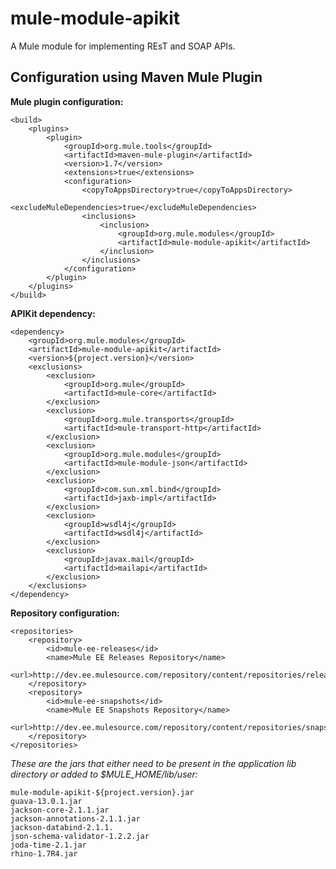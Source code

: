 mule-module-apikit
==================

A Mule module for implementing REsT and SOAP APIs.

Configuration using Maven Mule Plugin
-------------------------------------

**Mule plugin configuration:**

    <build>
        <plugins>
            <plugin>
                <groupId>org.mule.tools</groupId>
                <artifactId>maven-mule-plugin</artifactId>
                <version>1.7</version>
                <extensions>true</extensions>
                <configuration>
                    <copyToAppsDirectory>true</copyToAppsDirectory>
                    <excludeMuleDependencies>true</excludeMuleDependencies>
                    <inclusions>
                        <inclusion>
                            <groupId>org.mule.modules</groupId>
                            <artifactId>mule-module-apikit</artifactId>
                        </inclusion>
                    </inclusions>
                </configuration>
            </plugin>
        </plugins>
    </build>

**APIKit dependency:**

    <dependency>
        <groupId>org.mule.modules</groupId>
        <artifactId>mule-module-apikit</artifactId>
        <version>${project.version}</version>
        <exclusions>
            <exclusion>
                <groupId>org.mule</groupId>
                <artifactId>mule-core</artifactId>
            </exclusion>
            <exclusion>
                <groupId>org.mule.transports</groupId>
                <artifactId>mule-transport-http</artifactId>
            </exclusion>
            <exclusion>
                <groupId>org.mule.modules</groupId>
                <artifactId>mule-module-json</artifactId>
            </exclusion>
            <exclusion>
                <groupId>com.sun.xml.bind</groupId>
                <artifactId>jaxb-impl</artifactId>
            </exclusion>
            <exclusion>
                <groupId>wsdl4j</groupId>
                <artifactId>wsdl4j</artifactId>
            </exclusion>
            <exclusion>
                <groupId>javax.mail</groupId>
                <artifactId>mailapi</artifactId>
            </exclusion>
        </exclusions>
    </dependency>

**Repository configuration:**

    <repositories>
        <repository>
            <id>mule-ee-releases</id>
            <name>Mule EE Releases Repository</name>
            <url>http://dev.ee.mulesource.com/repository/content/repositories/releases/</url>
        </repository>
        <repository>
            <id>mule-ee-snapshots</id>
            <name>Mule EE Snapshots Repository</name>
            <url>http://dev.ee.mulesource.com/repository/content/repositories/snapshots/</url>
        </repository>
    </repositories>

*These are the jars that either need to be present in the application lib directory or added to $MULE_HOME/lib/user:*

    mule-module-apikit-${project.version}.jar
    guava-13.0.1.jar
    jackson-core-2.1.1.jar
    jackson-annotations-2.1.1.jar
    jackson-databind-2.1.1.
    json-schema-validator-1.2.2.jar
    joda-time-2.1.jar
    rhino-1.7R4.jar

